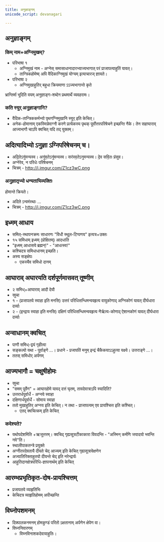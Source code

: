 ```yaml
---
title: अनुज्ञाङ्गम्
unicode_script: devanagari

---
```


## अनुज्ञाङ्गम्

### किम् नाम+अग्निमुखम्?
- परिभाषा १
  - अग्निमुखं नाम - अग्नेस् समासाधानादारभ्याज्यभागात् परं प्राजापत्याहुतिं यावत्।
  - तान्त्रिकहोमेष्व् अपि वैदिकाग्निमुखं योग्यम् इत्याचारज् ज्ञायते।
- परिभाषा २
  - अग्निमुखाहुतिर् बहुधा क्रियमाणा ऽऽज्यभागान्ते कृते

भ्रान्तिर्मा भूदिति वयम् अनुज्ञाङ्ग-शब्देन प्रथमार्थे व्यवहरामः।

### कति स्युर् अनुज्ञाङ्गानि?

- वैदिक-तान्त्रिककर्मभ्यो पृथगग्निमुखानि स्युर् इति केचित्।
- अनेक-होमानाम् एकस्मिन्नेवाग्नौ करणे प्रत्येकस्य पृथक् पूर्वोत्तरपरिषेचने इच्छन्ति नैके। तेन सहाघाराव् आज्यभागौ चाऽपि क्वचित् यदि तद् युक्तम्।

## अदित्यादिभ्यो ऽनुज्ञा ऽग्निपरिषेचनम् च।

- अदि॒तेऽनु॑मन्यस्व। अनु॑म॒तेऽनु॑मन्यस्व। सर॑स्व॒तेऽनुमन्यस्व। दे॒व सवि॒तः प्र॑सुव।
- अग्नेरेव, न परिधेः परिषेचनम्
- चित्रम् - http://i.imgur.com/Z1cz3wC.png

### अनुज्ञातृभ्यो धन्यताभिव्यक्तिः

होमान्ते क्रियते।

- अदिते ऽन्वमंस्थाः …
- चित्रम् - http://i.imgur.com/Z1cz3wC.png

## इध्मम् आधाय

- समित्-स्थापनक्रमः साधारणः "विधौ स्थूल-टिप्पणय" इत्यत्र+उक्तः
- १५ समिधाम् इध्मम् (प्रोक्षितम्) आदधाति
- "इध्मम् आधासये ब्रह्मन्!" - "आधत्स्व!"
- कश्चिदत्र समिधाधानम् इच्छति।
- अस्य सङ्क्षेपः
  - एकस्यैव समिधो दानम्

## आघाराव् अघारयति दर्शपूर्णमासवत् तूष्णीम्

- २ समिध्+आघाराव् आदौ देयौ
- स्रुचा
- १ - (प्रजापतये स्वाहा इति मनसि)  उत्तरं परिधिसन्धिमन्ववहृत्य वायुकोणाद् अग्निकोणं यावत् दीर्घधारा दर्व्याः
- २ - (इन्द्राय स्वाहा इति मनसि) दक्षिणं परिधिसन्धिमन्ववहृत्य नैर्ऋत्य-कोणाद् ऐशानकोणं यावत् दीर्घधारा दर्व्याः

## अन्वाधानम् क्वचित्

- पाणौ समिध्-द्वयं गृहीत्वा
- सङ्कल्पो यथा - पूर्वाङ्गे …। प्रधाने - प्रजापतिं मनुम् इन्द्रं चैकैकयाऽऽहुत्या यक्ष्ये। उत्तराङ्गे …।
- ततस् समिधोर् अर्पणम्

## आज्यभागौ = चक्षुषीहोमः

- स्रुचा
- "समम् पूर्वेण" = आघारहोमे यावद् दत्तं घृतम्, तावदेवात्राऽपि स्यादिति?
- उत्तरार्धपूर्वार्धे - अग्नये स्वाहा
- दक्षिणार्धपूर्वार्धे - सोमाय स्वाहा
- ततो मुखाहुतिर् अग्नय इति केचित्। न तथा - प्राजापत्यम् एव प्रायश्चित्त इति कश्चित्।
  - एतद् क्वचित्कम् इति केचित्

### कदेश्यते?
  - यथोपदेशमिति +ऋजूत्तरम्। क्वचिद् गृह्यसूत्रटीकाकारा विवदन्ति - "अस्मिन् कर्मणि जयादयो भवन्ति नवे"ति।
  - स्थालीपाकतन्त्रे प्रयुक्ते
  - अग्नीतरदेवतायै दीयते चेद् आज्यम् इति केचित् गृह्यसूत्रावेक्षणेन
  - अज्यातिरिक्ताहुतयो दीयन्ते चेद् इति नरेन्द्रार्यः
  - आहुतिदानक्षेत्रपरिधि-ज्ञापनार्थम् इति केचित्

## आरम्भप्रभृतिकृत-दोष-प्रायश्चित्तम्

- प्रजापतये व्याहृतिभिः
- केचिदत्र व्याहृतिहोमम् अपीच्छन्ति

## विघ्नोपशमनम्

- दिक्पालकनमनम् होमकुण्डं परितो ऽक्षतानाम् अर्पणेन क्षेपेण वा।
- विघ्ननिवारणम्
  - विघ्नविनाशकदेवायाहुतिः।
